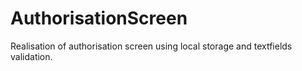 # AuthorisationScreen

Realisation of authorisation screen using local storage and textfields validation.


